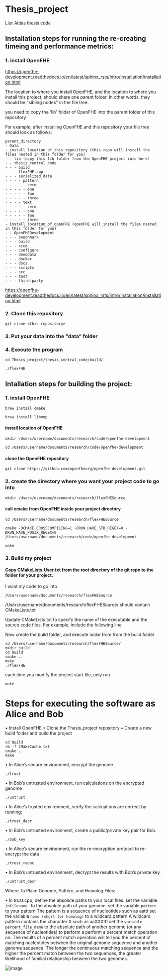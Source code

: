 # Thesis_project
Lior Attias thesis code

## Installation steps for running the re-creating timeing and performance metrics:
### 1. install OpenFHE

https://openfhe-development.readthedocs.io/en/latest/sphinx_rsts/intro/installation/installation.html

The location to where you install OpenFHE, and the location to where you install this project, should share one parent folder. In other words, they should be "sibling nodes" in the file tree.

you need to copy the 'lib' folder of OpenFHE into the parent folder of this repository

For example, after installing OpenFHE and this repository your file tree should look as follows:

```
parent_directory
- Data
- install_location_of_this_repository (this repo will install the files nested in this folder for you)
- - lib (copy this lib folder from the OpenFHE project into here)
- - thesis_central_code
- - - build
- - - flexFHE.cpp
- - - serialized_data
- - - - pattern
- - - - - zero
- - - - - one
- - - - - two
- - - - - three
- - - - text
- - - - - zero
- - - - - one
- - - - - two
- - - - - three
- install_location_of_openFHE (openFHE will install the files nested in this folder for you)
- - OpenFHEDevelopment
- - - benchmark
- - - build
- - - cicd
- - - configure
- - - demodata
- - - docker
- - - docs
- - - scripts
- - - src
- - - test
- - - third-party

```


https://openfhe-development.readthedocs.io/en/latest/sphinx_rsts/intro/installation/installation.html

### 2. Clone this repository

```
git clone <this repository>
```

### 3. Put your data into the "data" folder

### 4. Execute the program

```
cd Thesis_project/thesis_central_code/build/

./flexFHE
```

## Intallation steps for building the project:

### 1. install OpenFHE
```
brew install cmake

brew install libomp
```

#### install location of OpenFHE
```
mkdir /Users/username/documents/research/code/openfhe-development

cd /Users/username/documents/research/code/openfhe-development
```

#### clone the OpenFHE repository
```
git clone https://github.com/openfheorg/openfhe-development.git
```

### 2. create the directory where you want your project code to go into
```
mkdir /Users/username/documents/research/flexFHESource
```

#### call cmake from OpenFHE inside your project directory
```
cd /Users/username/documents/research/flexFHESource

cmake -DCMAKE_CROSSCOMPILING=1 -DRUN_HAVE_STD_REGEX=0 -DRUN_HAVE_POSIX_REGEX=0 /Users/username/documents/research/code/openfhe-development

make
```

### 3. Build my project

#### Copy CMakeLists.User.txt from the root directory of the git repo to the folder for your project.

I want my code to go into 
```
/Users/username/documents/research/flexFHESource
```

/Users/username/documents/research/flexFHESource/ should contain CMakeLists.txt

Update CMakeLists.txt to specify the name of the executable and the source code files. For example, include the following line

Now create the build folder, and execute make from from the build folder
```
cd /Users/username/documents/research/flexFHESource/
mkdir build
cd build
cmake ..
make 
./flexFHE
```

each time you modify the project start file, only run 
```
make
```

# Steps for executing the software as Alice and Bob
•	Install OpenFHE
•	Clone the Thesis_project repository
•	Create a new build folder and build the project
  ```
  cd build
  rm -f CMakeCache.txt
  cmake ..
  make
  ```
•	In Alice’s secure environment, encrypt the genome
```
./trust
```
•	In Bob’s untrusted environment, run calculations on the encrypted genome
```
./untrust
```
•	In Alice’s trusted environment, verify the calcuations are correct by running:
```
./trust_decr
```
•	In Bob’s untrusted environment, create a public/private key pair for Bob.
```
./bob_key
```
•	In Alice’s secure environment, run the re-encryption protocol to re-encrypt the data
```
./trust_reenc
```
•	In Bob’s untrusted environment, decrypt the results with Bob’s private key
```
./untrust_decr
```

Where To Place Genome, Pattern, and Homolog Files:

•	In trust.cpp, define the absolute paths to your local files.
  set the variable ```infilename ``` to the absolute path of your genome.
  set the variable ```pattern ```to your pattern
    The pattern  is a sequence of nucleotides such as aattt
set the variable ```homo (short for homolog)``` to a wildcard pattern 
  A wildcard pattern contains the character X such as aaXXXttt
set the ```variable percent_file_name``` to the absolute path of another genome (or any sequence of nucleotides) to perform a perform a percent match operation on.
  The results of a percent match operation will tell you the percent of matching nucleotides between the original genome sequence and another genome sequence. The longer the continuous matching sequence and the higher the percent match between the two sequences, the greater likelihood of familial relationship between the two genomes.

  
![image](https://github.com/lattias/Thesis_project/assets/16942812/c03e9a54-aed9-47db-a304-29853cf92603)

